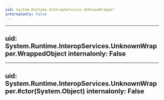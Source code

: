 ```yaml
---
uid: System.Runtime.InteropServices.UnknownWrapper
internalonly: False
---
```


---
uid: System.Runtime.InteropServices.UnknownWrapper.WrappedObject
internalonly: False
---

---
uid: System.Runtime.InteropServices.UnknownWrapper.#ctor(System.Object)
internalonly: False
---

